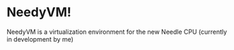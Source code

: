 # NeedyVM!
NeedyVM is a virtualization environment for the new Needle CPU (currently in development by me)
